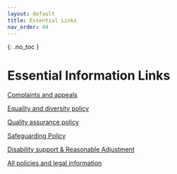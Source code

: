 ```yaml
---
layout: default
title: Essential Links
nav_order: 44
---
```


{: .no_toc }

# Essential Information Links
 
[Complaints and appeals](https://students.solent.ac.uk/studying/complaints-and-appeals)

[Equality and diversity policy
](https://www.solent.ac.uk/about/our-policies-and-legal-information/our-policies/equality-diversity-policy)

[Quality assurance policy](https://www.solent.ac.uk/about/our-policies-and-legal-information/our-policies/quality-assurance-policy)

[Safeguarding Policy](info/safeguarding-policy.pdf)

[Disability support & Reasonable Adjustment](https://www.solent.ac.uk/studying-at-solent/student-support/disability-support)

[All policies and legal information](https://www.solent.ac.uk/about/our-policies-and-legal-information)


